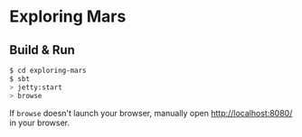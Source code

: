 # Exploring Mars #

## Build & Run ##

```sh
$ cd exploring-mars
$ sbt
> jetty:start
> browse
```

If `browse` doesn't launch your browser, manually open [http://localhost:8080/](http://localhost:8080/) in your browser.
